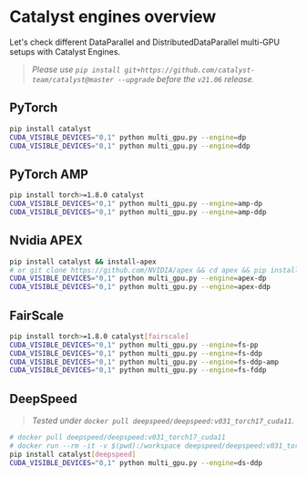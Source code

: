 # Catalyst engines overview

Let's check different
DataParallel and DistributedDataParallel multi-GPU setups with Catalyst Engines. 
> *Please use `pip install git+https://github.com/catalyst-team/catalyst@master --upgrade` before the `v21.06` release.*


## PyTorch
```bash
pip install catalyst
CUDA_VISIBLE_DEVICES="0,1" python multi_gpu.py --engine=dp
CUDA_VISIBLE_DEVICES="0,1" python multi_gpu.py --engine=ddp
```

## PyTorch AMP
```bash
pip install torch>=1.8.0 catalyst
CUDA_VISIBLE_DEVICES="0,1" python multi_gpu.py --engine=amp-dp
CUDA_VISIBLE_DEVICES="0,1" python multi_gpu.py --engine=amp-ddp
```

## Nvidia APEX
```bash
pip install catalyst && install-apex
# or git clone https://github.com/NVIDIA/apex && cd apex && pip install -e .
CUDA_VISIBLE_DEVICES="0,1" python multi_gpu.py --engine=apex-dp
CUDA_VISIBLE_DEVICES="0,1" python multi_gpu.py --engine=apex-ddp
```

## FairScale
```bash
pip install torch>=1.8.0 catalyst[fairscale]
CUDA_VISIBLE_DEVICES="0,1" python multi_gpu.py --engine=fs-pp
CUDA_VISIBLE_DEVICES="0,1" python multi_gpu.py --engine=fs-ddp
CUDA_VISIBLE_DEVICES="0,1" python multi_gpu.py --engine=fs-ddp-amp
CUDA_VISIBLE_DEVICES="0,1" python multi_gpu.py --engine=fs-fddp
```

## DeepSpeed
> *Tested under `docker pull deepspeed/deepspeed:v031_torch17_cuda11`.*
```bash
# docker pull deepspeed/deepspeed:v031_torch17_cuda11
# docker run --rm -it -v $(pwd):/workspace deepspeed/deepspeed:v031_torch17_cuda11 /bin/bash
pip install catalyst[deepspeed]
CUDA_VISIBLE_DEVICES="0,1" python multi_gpu.py --engine=ds-ddp
```
